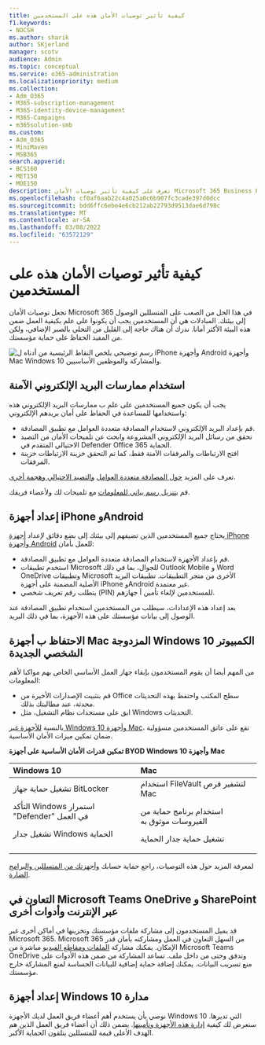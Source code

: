 ```yaml
---
title: كيفية تأثير توصيات الأمان هذه على المستخدمين
f1.keywords:
- NOCSH
ms.author: sharik
author: SKjerland
manager: scotv
audience: Admin
ms.topic: conceptual
ms.service: o365-administration
ms.localizationpriority: medium
ms.collection:
- Adm_O365
- M365-subscription-management
- M365-identity-device-management
- M365-Campaigns
- m365solution-smb
ms.custom:
- Adm_O365
- MiniMaven
- MSB365
search.appverid:
- BCS160
- MET150
- MOE150
description: تعرف على كيفية تأثير توصيات الأمان Microsoft 365 Business Premium على المستخدمين وحماية بياناتك.
ms.openlocfilehash: cf0af6aab22c4a025a0c6b907fc3cade397d0dcc
ms.sourcegitcommit: bdd6ffc6ebe4e6cb212ab22793d9513dae6d798c
ms.translationtype: MT
ms.contentlocale: ar-SA
ms.lasthandoff: 03/08/2022
ms.locfileid: "63572129"
---
```

# <a name="how-these-security-recommendations-affect-your-users"></a>كيفية تأثير توصيات الأمان هذه على المستخدمين

تجعل توصيات الأمان Microsoft 365 في هذا الحل من الصعب على المتسللين الوصول إلى بيئتك. المبادلات هي أن المستخدمين يجب أن يكونوا على علم بكيفية العمل ضمن هذه البيئة الأكثر أمانا. ندرك أن هناك حاجة إلى القليل من التحلي بالصبر الإضافي، ولكن من المفيد الحفاظ على حماية مؤسستك.

![رسم توضيحي يلخص النقاط الرئيسية من أدناه ل iPhone وأجهزة Android وأجهزة Mac Windows 10 والمشاركة والموظفين الأساسيين.](../media/M365-democracy-Users_900px.png)

## <a name="use-secure-email-practices"></a>استخدام ممارسات البريد الإلكتروني الآمنة

يجب أن يكون جميع المستخدمين على علم ب ممارسات البريد الإلكتروني هذه واستخدامها للمساعدة في الحفاظ على أمان بريدهم الإلكتروني:

- قم بإعداد البريد الإلكتروني لاستخدام المصادقة متعددة العوامل مع تطبيق المصادقة.
- تحقق من رسائل البريد الإلكتروني المشروعة وابحث عن تلميحات الأمان من التصيد الاحتيالي المتقدم في Defender Office 365 الحماية.
- افتح الارتباطات والمرفقات الآمنة فقط، كما تم التحقق خزينة الارتباطات خزينة المرفقات.

تعرف على المزيد [حول المصادقة متعددة العوامل](m365bp-multifactor-authentication.md) [والتصيد الاحتيالي وهجمة أخرى](m365-campaigns-phishing-and-attacks.md).

قم [بتنزيل رسم بياني للمعلومات](m365-campaigns-protect-campaign-infographic.md) مع تلميحات لك ولأعضاء فريقك.

## <a name="set-up-iphones-and-android-devices"></a>إعداد أجهزة iPhone وAndroid

يحتاج جميع المستخدمين الذين تضيفهم إلى بيئتك إلى بضع دقائق لإعداد [أجهزة iPhone وأجهزة Android](../business/set-up-mobile-devices.md) للعمل بأمان:

- قم بإعداد الأجهزة لاستخدام المصادقة متعددة العوامل مع تطبيق المصادقة.
- استخدم تطبيقات Microsoft للجوال، بما في ذلك Outlook Mobile و Word OneDrive وتطبيقات Microsoft الأخرى من متجر التطبيقات. تطبيقات البريد الأصلية المضمنة على أجهزة iPhone وAndroid غير معتمدة. 
- يتطلب رقم تعريف شخصي (PIN) للمستخدمين لإلغاء تأمين أ جهازهم.

بعد إعداد هذه الإعدادات، سيطلب من المستخدمين استخدام تطبيق المصادقة عند الوصول إلى بيانات مؤسستك على هذه الأجهزة، بما في ذلك البريد.

## <a name="keep-byod-macs-and-windows-10-pcs-fresh"></a>الاحتفاظ ب أجهزة Mac المزدوجة Windows 10 الكمبيوتر الشخصي الجديدة

من المهم أيضا أن يقوم المستخدمون بإبقاء جهاز العمل الأساسي الخاص بهم مواكبا لأهم المعلومات:

- قم بتثبيت الإصدارات الأخيرة من Office سطح المكتب واحتفظ بهذه التحديثات محدثة، عند مطالبتك بذلك.
- ابق على مستجدات نظام التشغيل، مثل Windows التحديثات.

بالنسبة [للأجهزة غير Windows 10 وأجهزة Mac](m365bp-protect-pcs-macs.md)، تقع على عاتق المستخدمين مسؤولية ضمان تمكين ميزات الأمان الأساسية.

**تمكين قدرات الأمان الأساسية على أجهزة BYOD Windows 10 وأجهزة Mac**

|**Windows 10**|**Mac**|
|:-----|:------|
|تشغيل حماية جهاز BitLocker<p><p> التأكد Windows استمرار "Defender" في العمل <p>تشغيل جدار Windows الحماية| استخدام FileVault لتشفير قرص Mac <p><p>استخدام برنامج حماية من الفيروسات موثوق به <p>تشغيل حماية جدار الحماية|

لمعرفة المزيد حول هذه التوصيات، راجع حماية حسابك [وأجهزتك من المتسللين والبرامج الضارة](https://support.office.com/article/Protect-your-account-and-devices-from-hackers-and-malware-066d6216-a56b-4f90-9af3-b3a1e9a327d6#ID0EAABAAA=Windows_10).

## <a name="collaborate-using-microsoft-teams-onedrive-sharepoint-online-and-other-tools"></a>التعاون في Microsoft Teams OneDrive و SharePoint عبر الإنترنت وأدوات أخرى

قد يميل المستخدمون إلى مشاركة ملفات مؤسستك وتخزينها في أماكن أخرى غير Microsoft 365. Microsoft 365 من السهل التعاون في العمل ومشاركته بأمان قدر الإمكان. يمكنك مشاركة [الملفات ومقاطع الفيديو](share-files-and-videos.md) مباشرة من Microsoft Teams OneDrive وتدفق وحتى من داخل ملف. تساعد المشاركة من ضمن هذه الأدوات على منع تسريب البيانات. يمكنك إضافة حماية إضافية للبيانات الحساسة لمنع المشاركة خارج مؤسستك.

## <a name="set-up-managed-windows-10-devices"></a>إعداد أجهزة Windows 10 مدارة

نوصي بأن يستخدم أهم أعضاء فريق العمل لديك الأجهزة Windows 10 التي تديرها. سنعرض لك كيفية [إدارة هذه الأجهزة وتأمينها](../business/set-up-windows-devices.md?toc=/microsoft-365/campaigns/toc.json). يضمن ذلك أن أعضاء فريق العمل الذين هم الهدف الأعلى قيمة للمتسللين يتلقون الحماية الأكبر.
